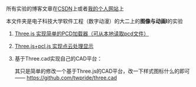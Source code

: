 所有实验的博客文章在[CSDN](https://blog.csdn.net/WJwwwwwww?spm=1011.2415.3001.5343)上或者[我的个人网站](https://plus-wave.github.io/)上

本文件夹是电子科技大学软件工程（数字动漫）的大二上的**图像与动画Ⅰ**的实验

1. [Three.js 实现简单的PCD加载器（可从本地读取pcd文件）](https://github.com/PLUS-WAVE/A-UESTCer-s-Code/tree/master/B.%E5%A4%A7%E4%BA%8C%E4%B8%8A/%E5%9B%BE%E5%BD%A2%E4%B8%8E%E5%8A%A8%E7%94%BB%E2%85%A0%E5%AE%9E%E9%AA%8C/%E5%AE%9E%E9%AA%8C1/src)

2. [Three.js+pcl.js 实现点云处理显示](https://github.com/PLUS-WAVE/A-UESTCer-s-Code/tree/master/B.%E5%A4%A7%E4%BA%8C%E4%B8%8A/%E5%9B%BE%E5%BD%A2%E4%B8%8E%E5%8A%A8%E7%94%BB%E2%85%A0%E5%AE%9E%E9%AA%8C/%E5%AE%9E%E9%AA%8C2/src)

3. 基于Three.cad实现自己的CAD平台：

   其只是简单的修改一个基于Three.js的CAD平台，改一下样式图标什么的即可 —— https://github.com/twpride/three.cad

